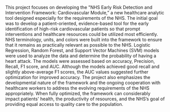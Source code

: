 This project focuses on developing the "NHS Early Risk Detection and Intervention Framework: Cardiovascular Module,” a new healthcare analytic tool designed especially for the requirements of the NHS. The initial goal was to develop a patient-oriented, evidence-based tool for the early identification of high-risk cardiovascular patients so that prompt interventions and healthcare resources could be utilized most efficiently. NHS terminology, units, and colors were built into the framework to ensure that it remains as practically relevant as possible to the NHS. Logistic Regression, Random Forest, and Support Vector Machines (SVM) models were used to analyze the data and determine the probability of having a heart attack. The models were assessed based on accuracy, Precision, Recall, F1 score, and AUC. Although the models achieved good recall and slightly above-average F1 scores, the AUC values suggested further optimization for improved accuracy. The project also emphasizes the developmental nature of the framework and the ongoing cooperation with healthcare workers to address the evolving requirements of the NHS appropriately. When fully optimized, the framework can considerably impact patients' health, the productivity of resources, and the NHS’s goal of providing equal access to quality care to the population.
